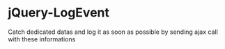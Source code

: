 jQuery-LogEvent
===============

Catch dedicated datas and log it as soon as possible by sending ajax call with these informations